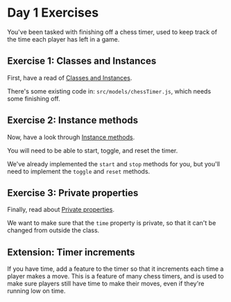 # Day 1 Exercises

You've been tasked with finishing off a chess timer, used to keep track of the time each player has left in a game.

## Exercise 1: Classes and Instances

First, have a read of [Classes and Instances]().

There's some existing code in: `src/models/chessTimer.js`, which needs some finishing off.


## Exercise 2: Instance methods

Now, have a look through [Instance methods]().

You will need to be able to start, toggle, and reset the timer.

We've already implemented the `start` and `stop` methods for you, but you'll need to implement the `toggle` and `reset` methods.

## Exercise 3: Private properties

Finally, read about [Private properties]().

We want to make sure that the `time` property is private, so that it can't be changed from outside the class.

## Extension: Timer increments

If you have time, add a feature to the timer so that it increments each time a player makes a move. This is a feature of many chess timers, and is used to make sure players still have time to make their moves, even if they're running low on time.

